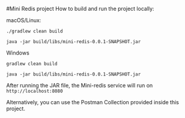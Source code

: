 #Mini Redis project
How to build and run the project locally:

macOS/Linux:

```./gradlew clean build```

```java -jar build/libs/mini-redis-0.0.1-SNAPSHOT.jar```

Windows

```gradlew clean build```

```java -jar build/libs/mini-redis-0.0.1-SNAPSHOT.jar```

After running the JAR file, the Mini-redis service will run on ```http://localhost:8080```

Alternatively, you can use the Postman Collection provided inside this project.